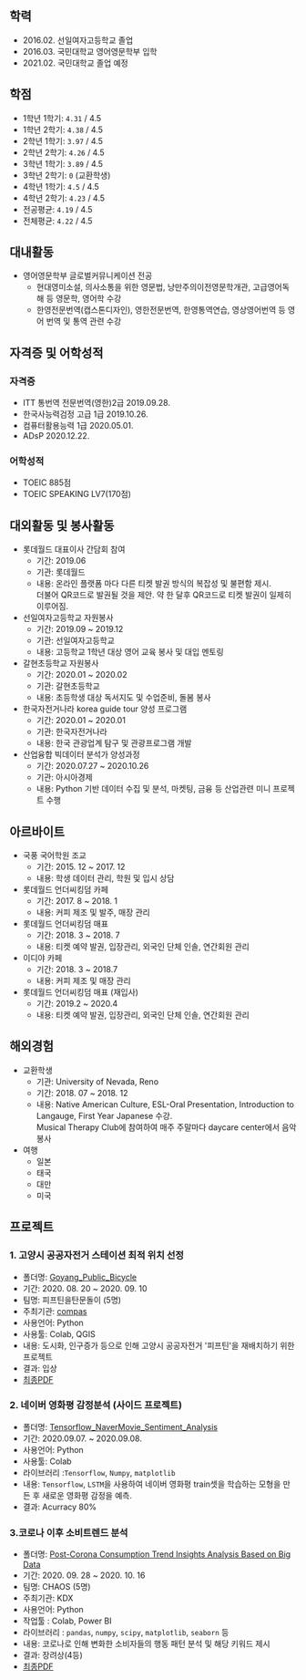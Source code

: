 ## 학력
  - 2016.02. 선일여자고등학교 졸업
  - 2016.03. 국민대학교 영어영문학부 입학
  - 2021.02. 국민대학교 졸업 예정
## 학점
  - 1학년 1학기: `4.31` / 4.5
  - 1학년 2학기: `4.38` / 4.5
  - 2학년 1학기: `3.97` / 4.5
  - 2학년 2학기: `4.26` / 4.5
  - 3학년 1학기: `3.89` / 4.5
  - 3학년 2학기: `0` (교환학생)
  - 4학년 1학기: `4.5` / 4.5
  - 4학년 2학기: `4.23` / 4.5
  - 전공평균: `4.19` / 4.5
  - 전체평균: `4.22` / 4.5

  
## 대내활동
  - 영어영문학부 글로벌커뮤니케이션 전공
    + 현대영미소설, 의사소통을 위한 영문법, 낭만주의이전영문학개관, 고급영어독해 등 영문학, 영어학 수강
    + 한영전문번역(캡스톤디자인), 영한전문번역, 한영통역연습, 영상영어번역 등 영어 번역 및 통역 관련 수강


## 자격증 및 어학성적
### 자격증
  - ITT 통번역 전문번역(영한)2급 2019.09.28.
  - 한국사능력검정 고급 1급 2019.10.26.
  - 컴퓨터활용능력 1급 2020.05.01.
  - ADsP 2020.12.22.

### 어학성적
  - TOEIC 885점
  - TOEIC SPEAKING LV7(170점)
  
  
  
## 대외활동 및 봉사활동
  - 롯데월드 대표이사 간담회 참여
    + 기간: 2019.06
    + 기관: 롯데월드
    + 내용: 온라인 플랫폼 마다 다른 티켓 발권 방식의 복잡성 및 불편함 제시. \
            더불어 QR코드로 발권될 것을 제안. 약 한 달후 QR코드로 티켓 발권이 일제히 이루어짐.
  - 선일여자고등학교 자원봉사
    + 기간: 2019.09 ~ 2019.12
    + 기관: 선일여자고등학교
    + 내용: 고등학교 1학년 대상 영어 교육 봉사 및 대입 멘토링
  - 갈현초등학교 자원봉사
    + 기간: 2020.01 ~ 2020.02
    + 기관: 갈현초등학교
    + 내용: 초등학생 대상 독서지도 및 수업준비, 돌봄 봉사
  - 한국자전거나라 korea guide tour 양성 프로그램
    + 기간: 2020.01 ~ 2020.01
    + 기관: 한국자전거나라
    + 내용: 한국 관광업계 탐구 및 관광프로그램 개발
  - 산업융합 빅데이터 분석가 양성과정
    + 기간: 2020.07.27 ~ 2020.10.26
    + 기관: 아시아경제
    + 내용: Python 기반 데이터 수집 및 분석, 마켓팅, 금융 등 산업관련 미니 프로젝트 수행
 

    
## 아르바이트
  - 국풍 국어학원 조교
    + 기간: 2015. 12 ~ 2017. 12
    + 내용: 학생 데이터 관리, 학원 및 입시 상담
  - 롯데월드 언더씨킹덤 카페
    + 기간: 2017. 8 ~ 2018. 1
    + 내용: 커피 제조 및 발주, 매장 관리
  - 롯데월드 언더씨킹덤 매표
    + 기간: 2018. 3 ~ 2018. 7
    + 내용: 티켓 예약 발권, 입장관리, 외국인 단체 인솔, 연간회원 관리
  - 이디야 카페
    + 기간: 2018. 3 ~ 2018.7
    + 내용: 커피 제조 및 매장 관리
  - 롯데월드 언더씨킹덤 매표 (재입사)
    + 기간: 2019.2 ~ 2020.4
    + 내용: 티켓 예약 발권, 입장관리, 외국인 단체 인솔, 연간회원 관리
    
    
## 해외경험
  - 교환학생
    + 기관: University of Nevada, Reno
    + 기간: 2018. 07 ~ 2018. 12
    + 내용: Native American Culture, ESL-Oral Presentation, Introduction to Langauge, First Year Japanese 수강. \
    Musical Therapy Club에 참여하여 매주 주말마다 daycare center에서 음악봉사
  - 여행
    + 일본
    + 태국
    + 대만
    + 미국

## 프로젝트
### 1. 고양시 공공자전거 스테이션 최적 위치 선정 
- 폴더명: [Goyang_Public_Bicycle](https://github.com/wonyoung-ji/project/tree/master/Goyang_Public_Bicycle)
- 기간: 2020. 08. 20 ~ 2020. 09. 10
- 팀명: 피프틴을탄문돌이 (5명)
- 주최기관: [compas](https://compas.lh.or.kr/) 
- 사용언어: Python
- 사용툴: Colab, QGIS
- 내용: 도시화, 인구증가 등으로 인해 고양시 공공자전거 '피프틴'을 재배치하기 위한 프로젝트
- 결과: 입상
- [최종PDF](https://github.com/wonyoung-ji/project/blob/master/Goyang_Public_Bicycle/Final/(%EC%B5%9C%EC%A2%85)%20%ED%94%BC%ED%94%84%ED%8B%B4%EC%9D%84%ED%83%84%EB%AC%B8%EB%8F%8C%EC%9D%B4.pdf)

### 2. 네이버 영화평 감정분석 (사이드 프로젝트)
- 폴더명: [Tensorflow_NaverMovie_Sentiment_Analysis](https://github.com/wonyoung-ji/project/tree/master/Tensorflow_NaverMovie_Sentiment_Analysis)
- 기간: 2020.09.07. ~ 2020.09.08.
- 사용언어: Python
- 사용툴: Colab
- 라이브러리 :`Tensorflow`, `Numpy`, `matplotlib`
- 내용: `Tensorflow`, `LSTM`을 사용하여 네이버 영화평 train셋을 학습하는 모형을 만든 후 새로운 영화평 감정을 예측.
- 결과: Acurracy 80%

### 3.코로나 이후 소비트렌드 분석
- 폴더명: [Post-Corona Consumption Trend Insights Analysis Based on Big Data](https://github.com/wonyoung-ji/project/tree/master/Post-Corona%20Consumption%20Trend%20Insights%20Analysis%20Based%20on%20Big%20Data)
- 기간: 2020. 09. 28 ~ 2020. 10. 16
- 팀명: CHAOS (5명)
- 주최기관: KDX
- 사용언어: Python
- 작업툴 : Colab, Power BI
- 라이브러리 : `pandas`, `numpy`, `scipy`, `matplotlib`, `seaborn` 등
- 내용: 코로나로 인해 변화한 소비자들의 행동 패턴 분석 및 해당 키워드 제시
- 결과: 장려상(4등)
- [최종PDF](https://github.com/wonyoung-ji/project/blob/master/Post-Corona%20Consumption%20Trend%20Insights%20Analysis%20Based%20on%20Big%20Data/KDX_Post-Corona%20Consumption%20Trend%20Insights.pdf)
